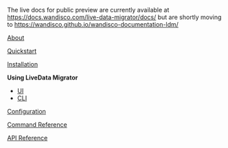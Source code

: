 The live docs for public preview are currently available at https://docs.wandisco.com/live-data-migrator/docs/ but are shortly moving to https://wandisco.github.io/wandisco-documentation-ldm/

[About](about.md)

[Quickstart](quickstart.md)

[Installation](installation.md)

**Using LiveData Migrator**
* [UI](operation-ui.md)
* [CLI](operation-cli.md)

[Configuration](configuration.md)

[Command Reference](command-reference.md)

[API Reference](api-reference.md)
